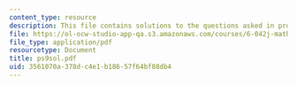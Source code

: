 ```yaml
---
content_type: resource
description: This file contains solutions to the questions asked in problem set 9.
file: https://ol-ocw-studio-app-qa.s3.amazonaws.com/courses/6-042j-mathematics-for-computer-science-fall-2005/3561070a378dc4e1b18657f64bf88db4_ps9sol.pdf
file_type: application/pdf
resourcetype: Document
title: ps9sol.pdf
uid: 3561070a-378d-c4e1-b186-57f64bf88db4
---
```

